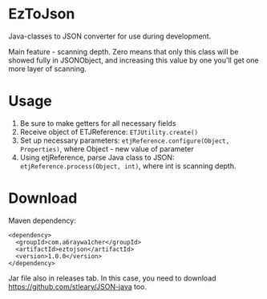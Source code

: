 # EzToJson
Java-classes to JSON converter for use during development.  

Main feature - scanning depth. Zero means that only this class will be showed
fully in JSONObject, and increasing this value by one you'll get one more
layer of scanning.

# Usage
1. Be sure to make getters for all necessary fields
2. Receive object of ETJReference: `ETJUtility.create()`
3. Set up necessary parameters: `etjReference.configure(Object, Properties)`,
where Object - new value of parameter
4. Using etjReference, parse Java class to JSON: `etjReference.process(Object, int)`,
where int is scanning depth. 

# Download
Maven dependency:
```
<dependency>
  <groupId>com.a6raywa1cher</groupId>
  <artifactId>eztojson</artifactId>
  <version>1.0.0</version>
</dependency>
```
Jar file also in releases tab. In this case, you need to download https://github.com/stleary/JSON-java too.
